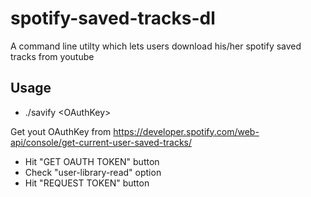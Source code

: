 # spotify-saved-tracks-dl

A command line utilty which lets users download his/her spotify saved tracks from youtube

## Usage
* ./savify \<OAuthKey\> 

Get yout OAuthKey from https://developer.spotify.com/web-api/console/get-current-user-saved-tracks/
* Hit "GET OAUTH TOKEN" button
* Check "user-library-read" option
* Hit "REQUEST TOKEN" button
